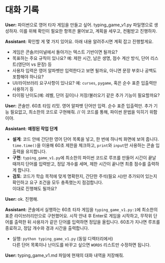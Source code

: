 # 대화 기록

**User:** 파이썬으로 영어 타자 게임을 만들고 싶어. typing_game_v1.py 파일명으로 생성하자. 이를 위해 확인이 필요한 항목은 물어보고, 계획을 세우고, 컨펌받고 진행하자.

**Assistant:** 확인할 게 몇 가지 있어요. 아래 내용 알려주시면 계획 잡고 진행할게요.<br>
- 게임은 콘솔/터미널에서 돌아가는 텍스트 기반이면 될까요?<br>
- 목표하는 주요 규칙이 있나요? 예: 제한 시간, 남은 생명, 점수 계산 방식, 단어 리스트(영단어 vs 문장) 등<br>
- 사용자 입력은 영어 알파벳만 입력한다고 보면 될까요, 아니면 문장 부호나 공백도 포함해야 하나요?<br>
- UI/라이브러리 요구사항이 있나요? 예: `curses`, `pygame`, 혹은 순수 표준 입출력만 사용하기 등<br>
- 타이핑 난이도(예: 레벨, 단어 길이)나 저장/불러오기 같은 추가 기능이 필요할까요?

**User:** 콘솔만. 60초 타임 리밋. 영어 알파벳 단어만 입력. 순수 표준 입출력만. 추가 기능 필요없고, 최소한의 코드로 구현해줘. // 이 코드를 통해, 파이썬 문법을 익히기 위함이야.

**Assistant:** **예정된 작업 단계**<br>
- **설계**: 코드 안에 간단한 영어 단어 목록을 넣고, 한 번에 하나씩 화면에 보여 줍니다. `time.time()`을 이용해 60초 제한을 체크하고, `print`와 `input`만 사용하는 콘솔 입출력을 유지합니다.<br>
- **구현**: `typing_game_v1.py`에 최소한의 파이썬 코드로 루프를 만들어 시간이 끝날 때까지 단어를 입력받고, 정답 개수를 세며, 제한 시간이 끝나면 최종 점수를 출력하게 합니다.<br>
- **검토**: 코드가 학습 목적에 맞게 명확한지, 간단한 주석(필요 시)만 추가되어 있는지 확인하고 요구 조건을 모두 충족했는지 점검합니다.<br>
이대로 진행해도 될까요?

**User:** ok. 진행해.

**Assistant:** 콘솔에서 실행하는 60초 타자 게임을 `typing_game_v1.py:1`에 최소한의 표준 라이브러리만으로 구현했어요. 시작 안내 후 Enter로 게임을 시작하고, 무작위 단어를 출력한 뒤 사용자가 같은 단어를 입력하면 정답을 올립니다. 60초가 지나면 루프를 종료하고, 정답 개수와 경과 시간을 출력합니다.<br>
- 실행: `python typing_game_v1.py` (동일 디렉터리에서)<br>
다른 단어 목록이나 난이도를 바꾸고 싶으면 `WORDS` 리스트만 수정하면 됩니다.

**User:** typing_game_v1.md 파일에 현재의 대화 내역을 저장해줘.
